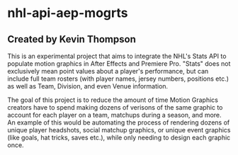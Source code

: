 # nhl-api-aep-mogrts
## Created by Kevin Thompson
This is an experimental project that aims to integrate the NHL's Stats API to populate motion graphics in After Effects and Premiere Pro. "Stats" does not exclusively mean point values about a player's performance, but can include full team rosters (with player names, jersey numbers, positions etc.) as well as Team, Division, and even Venue information.

The goal of this project is to reduce the amount of time Motion Graphics creators have to spend making dozens of verisons of the same graphic to account for each player on a team, matchups during a season, and more. An example of this would be automating the process of rendering dozens of unique player headshots, social matchup graphics, or unique event graphics (like goals, hat tricks, saves etc.), while only needing to design each graphic once.
